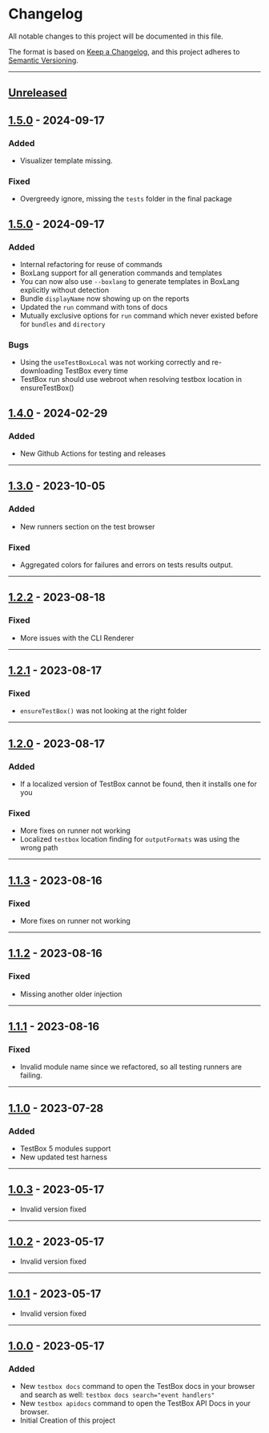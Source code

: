 # Changelog

All notable changes to this project will be documented in this file.

The format is based on [Keep a Changelog](https://keepachangelog.com/en/1.0.0/),
and this project adheres to [Semantic Versioning](https://semver.org/spec/v2.0.0.html).

* * *

## [Unreleased]

## [1.5.0] - 2024-09-17

### Added

- Visualizer template missing.

### Fixed

- Overgreedy ignore, missing the `tests` folder in the final package

## [1.5.0] - 2024-09-17

### Added

- Internal refactoring for reuse of commands
- BoxLang support for all generation commands and templates
- You can now also use `--boxlang` to generate templates in BoxLang explicitly without detection
- Bundle `displayName` now showing up on the reports
- Updated the `run` command with tons of docs
- Mutually exclusive options for `run` command which never existed before for `bundles` and `directory`

### Bugs

- Using the `useTestBoxLocal` was not working correctly and re-downloading TestBox every time
- TestBox run should use webroot when resolving testbox location in ensureTestBox()

## [1.4.0] - 2024-02-29

### Added

- New Github Actions for testing and releases

* * *

## [1.3.0] - 2023-10-05

### Added

- New runners section on the test browser

### Fixed

- Aggregated colors for failures and errors on tests results output.

* * *

## [1.2.2] - 2023-08-18

### Fixed

- More issues with the CLI Renderer

* * *

## [1.2.1] - 2023-08-17

### Fixed

- `ensureTestBox()` was not looking at the right folder

* * *

## [1.2.0] - 2023-08-17

### Added

- If a localized version of TestBox cannot be found, then it installs one for you

### Fixed

- More fixes on runner not working
- Localized `testbox` location finding for `outputFormats` was using the wrong path

* * *

## [1.1.3] - 2023-08-16

### Fixed

- More fixes on runner not working

* * *

## [1.1.2] - 2023-08-16

### Fixed

- Missing another older injection

* * *

## [1.1.1] - 2023-08-16

### Fixed

- Invalid module name since we refactored, so all testing runners are failing.

* * *

## [1.1.0] - 2023-07-28

### Added

- TestBox 5 modules support
- New updated test harness

* * *

## [1.0.3] - 2023-05-17

- Invalid version fixed

* * *

## [1.0.2] - 2023-05-17

- Invalid version fixed

* * *

## [1.0.1] - 2023-05-17

- Invalid version fixed

* * *

## [1.0.0] - 2023-05-17

### Added

- New `testbox docs` command to open the TestBox docs in your browser and search as well: `testbox docs search="event handlers"`
- New `testbox apidocs` command to open the TestBox API Docs in your browser.
- Initial Creation of this project

[Unreleased]: https://github.com/Ortus-Solutions/testbox-cli/compare/v1.5.0...HEAD

[1.5.0]: https://github.com/Ortus-Solutions/testbox-cli/compare/v1.4.0...v1.5.0

[1.4.0]: https://github.com/Ortus-Solutions/testbox-cli/compare/v1.3.0...v1.4.0

[1.3.0]: https://github.com/Ortus-Solutions/testbox-cli/compare/v1.2.2...v1.3.0

[1.2.2]: https://github.com/Ortus-Solutions/testbox-cli/compare/v1.2.1...v1.2.2

[1.2.1]: https://github.com/Ortus-Solutions/testbox-cli/compare/v1.2.0...v1.2.1

[1.2.0]: https://github.com/Ortus-Solutions/testbox-cli/compare/v1.1.3...v1.2.0

[1.1.3]: https://github.com/Ortus-Solutions/testbox-cli/compare/v1.1.2...v1.1.3

[1.1.2]: https://github.com/Ortus-Solutions/testbox-cli/compare/v1.1.1...v1.1.2

[1.1.1]: https://github.com/Ortus-Solutions/testbox-cli/compare/v1.1.0...v1.1.1

[1.1.0]: https://github.com/Ortus-Solutions/testbox-cli/compare/v1.0.3...v1.1.0

[1.0.3]: https://github.com/Ortus-Solutions/testbox-cli/compare/v1.0.2...v1.0.3

[1.0.2]: https://github.com/Ortus-Solutions/testbox-cli/compare/v1.0.1...v1.0.2

[1.0.1]: https://github.com/Ortus-Solutions/testbox-cli/compare/v1.0.0...v1.0.1

[1.0.0]: https://github.com/Ortus-Solutions/testbox-cli/compare/v1.0.0...v1.0.0
